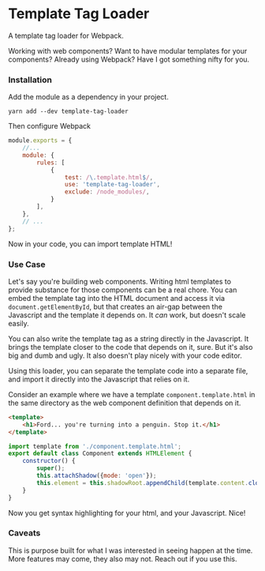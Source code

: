 # Template Tag Loader
A template tag loader for Webpack.

Working with web components? Want to have modular templates for your components? Already using Webpack? Have I got 
something nifty for you.

### Installation

Add the module as a dependency in your project.
 
```shell script
yarn add --dev template-tag-loader
````

Then configure Webpack
```javascript
module.exports = {
    //...
    module: {
        rules: [
            {
                test: /\.template.html$/,
                use: 'template-tag-loader',
                exclude: /node_modules/,
            }
        ],
    },
    // ...
};
```

Now in your code, you can import template HTML!

### Use Case

Let's say you're building web components. Writing html templates to provide substance for those components can be a real
chore. You can embed the template tag into the HTML document and access it via `document.getElementById`, but that 
creates an air-gap between the Javascript and the template it depends on. It *can* work, but doesn't scale easily.

You can also write the template tag as a string directly in the Javascript. It brings the template closer to the code
that depends on it, sure. But it's also big and dumb and ugly. It also doesn't play nicely with your code editor.

Using this loader, you can separate the template code into a separate file, and import it directly into the Javascript
that relies on it.

Consider an example where we have a template `component.template.html` in the same directory as the web component 
definition that depends on it.

```html
<template>
    <h1>Ford... you're turning into a penguin. Stop it.</h1>
</template>
```

```javascript
import template from './component.template.html';
export default class Component extends HTMLElement {
    constructor() {
        super();
        this.attachShadow({mode: 'open'});
        this.element = this.shadowRoot.appendChild(template.content.cloneNode(true));
    }
}
```
Now you get syntax highlighting for your html, and your Javascript. Nice!

### Caveats

This is purpose built for what I was interested in seeing happen at the time. More features may come, they also may not.
Reach out if you use this.

